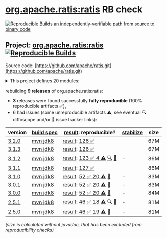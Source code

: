 [org.apache.ratis:ratis](https://central.sonatype.com/artifact/org.apache.ratis/ratis/versions) RB check
=======

[![Reproducible Builds](https://reproducible-builds.org/images/logos/rb.svg) an independently-verifiable path from source to binary code](https://reproducible-builds.org/)

## Project: [org.apache.ratis:ratis](https://central.sonatype.com/artifact/org.apache.ratis/ratis/versions) [![Reproducible Builds](https://img.shields.io/endpoint?url=https://raw.githubusercontent.com/jvm-repo-rebuild/reproducible-central/master/content/org/apache/ratis/badge.json)](https://github.com/jvm-repo-rebuild/reproducible-central/blob/master/content/org/apache/ratis/README.md)

Source code: [https://github.com/apache/ratis.git](https://github.com/apache/ratis.git)

<details><summary>This project defines 20 modules:</summary>

* [org.apache.ratis:ratis](https://central.sonatype.com/artifact/org.apache.ratis/ratis/overview)
* [org.apache.ratis:ratis-assembly](https://central.sonatype.com/artifact/org.apache.ratis/ratis-assembly/overview)
* [org.apache.ratis:ratis-client](https://central.sonatype.com/artifact/org.apache.ratis/ratis-client/overview)
* [org.apache.ratis:ratis-common](https://central.sonatype.com/artifact/org.apache.ratis/ratis-common/overview)
* [org.apache.ratis:ratis-docs](https://central.sonatype.com/artifact/org.apache.ratis/ratis-docs/overview)
* [org.apache.ratis:ratis-examples](https://central.sonatype.com/artifact/org.apache.ratis/ratis-examples/overview)
* [org.apache.ratis:ratis-grpc](https://central.sonatype.com/artifact/org.apache.ratis/ratis-grpc/overview)
* [org.apache.ratis:ratis-metrics](https://central.sonatype.com/artifact/org.apache.ratis/ratis-metrics/overview)
* [org.apache.ratis:ratis-metrics-api](https://central.sonatype.com/artifact/org.apache.ratis/ratis-metrics-api/overview)
* [org.apache.ratis:ratis-metrics-default](https://central.sonatype.com/artifact/org.apache.ratis/ratis-metrics-default/overview)
* [org.apache.ratis:ratis-metrics-dropwizard3](https://central.sonatype.com/artifact/org.apache.ratis/ratis-metrics-dropwizard3/overview)
* [org.apache.ratis:ratis-netty](https://central.sonatype.com/artifact/org.apache.ratis/ratis-netty/overview)
* [org.apache.ratis:ratis-proto](https://central.sonatype.com/artifact/org.apache.ratis/ratis-proto/overview)
* [org.apache.ratis:ratis-replicated-map](https://central.sonatype.com/artifact/org.apache.ratis/ratis-replicated-map/overview)
* [org.apache.ratis:ratis-resource-bundle](https://central.sonatype.com/artifact/org.apache.ratis/ratis-resource-bundle/overview)
* [org.apache.ratis:ratis-server](https://central.sonatype.com/artifact/org.apache.ratis/ratis-server/overview)
* [org.apache.ratis:ratis-server-api](https://central.sonatype.com/artifact/org.apache.ratis/ratis-server-api/overview)
* [org.apache.ratis:ratis-shell](https://central.sonatype.com/artifact/org.apache.ratis/ratis-shell/overview)
* [org.apache.ratis:ratis-test](https://central.sonatype.com/artifact/org.apache.ratis/ratis-test/overview)
* [org.apache.ratis:ratis-tools](https://central.sonatype.com/artifact/org.apache.ratis/ratis-tools/overview)
</details>

rebuilding **9 releases** of org.apache.ratis:ratis:
- **3** releases were found successfully **fully reproducible** (100% reproducible artifacts :white_check_mark:),
- 6 had issues (some unreproducible artifacts :warning:, see eventual :mag: diffoscope and/or :memo: issue tracker links):

| version | [build spec](/BUILDSPEC.md) | [result](https://reproducible-builds.org/docs/jvm/): reproducible? | [stabilize](https://github.com/google/oss-rebuild/blob/main/cmd/stabilize/README.md) | size |
| -- | --------- | ------ | ------ | -- |
| [3.2.0](https://central.sonatype.com/artifact/org.apache.ratis/ratis/3.2.0/pom) | [mvn jdk8](ratis-3.2.0.buildspec) | [result](ratis-3.2.0.buildinfo): [126 :white_check_mark: ](ratis-3.2.0.buildcompare) | | 67M |
| [3.1.3](https://central.sonatype.com/artifact/org.apache.ratis/ratis/3.1.3/pom) | [mvn jdk8](ratis-3.1.3.buildspec) | [result](ratis-3.1.3.buildinfo): [126 :white_check_mark: ](ratis-3.1.3.buildcompare) | | 67M |
| [3.1.2](https://central.sonatype.com/artifact/org.apache.ratis/ratis/3.1.2/pom) | [mvn jdk8](ratis-3.1.2.buildspec) | [result](ratis-3.1.2.buildinfo): [123 :white_check_mark:  4 :warning:](ratis-3.1.2.buildcompare) [:mag:](ratis-3.1.2.diffoscope) [:memo:](https://issues.apache.org/jira/browse/MRRESOURCES-150) | - | 86M |
| [3.1.1](https://central.sonatype.com/artifact/org.apache.ratis/ratis/3.1.1/pom) | [mvn jdk8](ratis-3.1.1.buildspec) | [result](ratis-3.1.1.buildinfo): [127 :white_check_mark: ](ratis-3.1.1.buildcompare) | | 86M |
| [3.1.0](https://central.sonatype.com/artifact/org.apache.ratis/ratis/3.1.0/pom) | [mvn jdk8](ratis-3.1.0.buildspec) | [result](ratis-3.1.0.buildinfo): [52 :white_check_mark:  20 :warning:](ratis-3.1.0.buildcompare) [:memo:](https://issues.apache.org/jira/browse/RATIS-1840) | - | 83M |
| [3.0.1](https://central.sonatype.com/artifact/org.apache.ratis/ratis/3.0.1/pom) | [mvn jdk8](ratis-3.0.1.buildspec) | [result](ratis-3.0.1.buildinfo): [52 :white_check_mark:  20 :warning:](ratis-3.0.1.buildcompare) [:memo:](https://issues.apache.org/jira/browse/RATIS-1840) | - | 83M |
| [3.0.0](https://central.sonatype.com/artifact/org.apache.ratis/ratis/3.0.0/pom) | [mvn jdk8](ratis-3.0.0.buildspec) | [result](ratis-3.0.0.buildinfo): [52 :white_check_mark:  20 :warning:](ratis-3.0.0.buildcompare) [:memo:](https://issues.apache.org/jira/browse/RATIS-1840) | - | 84M |
| [2.5.1](https://central.sonatype.com/artifact/org.apache.ratis/ratis/2.5.1/pom) | [mvn jdk8](ratis-2.5.1.buildspec) | [result](ratis-2.5.1.buildinfo): [46 :white_check_mark:  18 :warning:](ratis-2.5.1.buildcompare) [:mag:](ratis-2.5.1.diffoscope) [:memo:](https://issues.apache.org/jira/browse/RATIS-1840) | - | 81M |
| [2.5.0](https://central.sonatype.com/artifact/org.apache.ratis/ratis/2.5.0/pom) | [mvn jdk8](ratis-2.5.0.buildspec) | [result](ratis-2.5.0.buildinfo): [46 :white_check_mark:  19 :warning:](ratis-2.5.0.buildcompare) [:memo:](https://issues.apache.org/jira/browse/RATIS-1840) | - | 81M |

<i>(size is calculated without javadoc, that has been excluded from reproducibility checks)</i>
